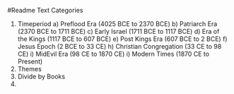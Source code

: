 #Readme Text
Categories
1) Timeperiod
    a) Preflood Era (4025 BCE to 2370 BCE)
    b) Patriarch Era (2370 BCE to 1711 BCE)
    c) Early Israel (1711 BCE to 1117 BCE)
    d) Era of the Kings (1117 BCE to 607 BCE)
    e) Post Kings Era (607 BCE to 2 BCE)
    f) Jesus Epoch (2 BCE to 33 CE)
    h) Christian Congregation (33 CE to 98 CE)
    i) MidEvil Era (98 CE to 1870 CE)
    i) Modern Times (1870 CE to Present)
2) Themes
3) Divide by Books
4) 